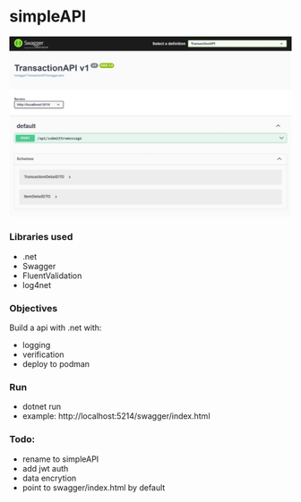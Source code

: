 # simpleAPI

![Project Screenshot](./assets/images/simpleAPI.jpeg "simpleAPI")

### Libraries used
- .net
- Swagger
- FluentValidation
- log4net

### Objectives

Build a api with .net with:
- logging
- verification
- deploy to podman

### Run

- dotnet run
- example: http://localhost:5214/swagger/index.html

### Todo:
- rename to simpleAPI
- add jwt auth
- data encrytion
- point to swagger/index.html by default
